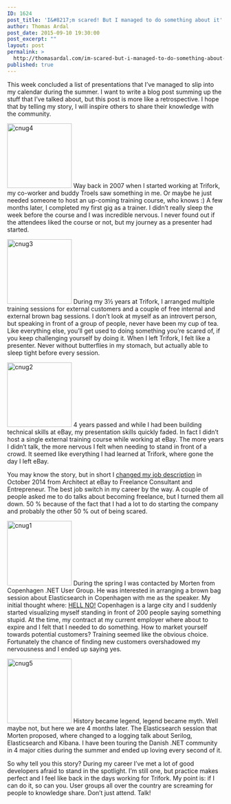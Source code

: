 ```yaml
---
ID: 1624
post_title: 'I&#8217;m scared! But I managed to do something about it'
author: Thomas Ardal
post_date: 2015-09-10 19:30:00
post_excerpt: ""
layout: post
permalink: >
  http://thomasardal.com/im-scared-but-i-managed-to-do-something-about-it/
published: true
---
```

This week concluded a list of presentations that I’ve managed to slip into my calendar during the summer. I want to write a blog post summing up the stuff that I’ve talked about, but this post is more like a retrospective. I hope that by telling my story, I will inspire others to share their knowledge with the community.

<a href="http://thomasardal.com/wp-content/uploads/2015/09/cnug4.jpeg"><img src="http://thomasardal.com/wp-content/uploads/2015/09/cnug4-150x150.jpeg" alt="cnug4" width="150" height="150" class="alignright size-thumbnail wp-image-1628" /></a>
Way back in 2007 when I started working at Trifork, my co-worker and  buddy Troels saw something in me. Or maybe he just needed someone to host an up-coming training course, who knows :) A few months later, I completed my first gig as a trainer. I didn’t really sleep the week before the course and I was incredible nervous. I never found out if the attendees liked the course or not, but my journey as a presenter had started.

<a href="http://thomasardal.com/wp-content/uploads/2015/09/cnug3.jpeg"><img src="http://thomasardal.com/wp-content/uploads/2015/09/cnug3-150x150.jpeg" alt="cnug3" width="150" height="150" class="alignright size-thumbnail wp-image-1627" /></a>
During my 3½ years at Trifork, I arranged multiple training sessions for external customers and a couple of free internal and external brown bag sessions. I don’t look at myself as an introvert person, but speaking in front of a group of people, never have been my cup of tea. Like everything else, you’ll get used to doing something you’re scared of, if you keep challenging yourself by doing it. When I left Trifork, I felt like a presenter. Never without butterflies in my stomach, but actually able to sleep tight before every session.

<a href="http://thomasardal.com/wp-content/uploads/2015/09/cnug2.jpeg"><img src="http://thomasardal.com/wp-content/uploads/2015/09/cnug2-150x150.jpeg" alt="cnug2" width="150" height="150" class="alignright size-thumbnail wp-image-1626" /></a>
4 years passed and while I had been building technical skills at eBay, my presentation skills quickly faded. In fact I didn’t host a single external training course while working at eBay. The more years I didn’t talk, the more nervous I felt when needing to stand in front of a crowd. It seemed like everything I had learned at Trifork, where gone the day I left eBay.

You may know the story, but in short I <a href="http://thomasardal.com/2014-retrospect/">changed my job description</a> in October 2014 from Architect at eBay to Freelance Consultant and Entrepreneur. The best job switch in my career by the way. A couple of people asked me to do talks about becoming freelance, but I turned them all down. 50 % because of the fact that I had a lot to do starting the company and probably the other 50 % out of being scared.

<a href="http://thomasardal.com/wp-content/uploads/2015/09/cnug1.jpeg"><img src="http://thomasardal.com/wp-content/uploads/2015/09/cnug1-150x150.jpeg" alt="cnug1" width="150" height="150" class="alignright size-thumbnail wp-image-1625" /></a>
During the spring I was contacted by Morten from Copenhagen .NET User Group. He was interested in arranging a brown bag session about Elasticsearch in Copenhagen with me as the speaker. My initial thought where: <a href="http://giphy.com/gifs/americasgottalent-agt-americas-got-talent-l2Sq4fhF8nCfWTGhO" target="_blank">HELL NO!</a> Copenhagen is a large city and I suddenly started visualizing myself standing in front of 200 people saying something stupid. At the time, my contract at my current employer where about to expire and I felt that I needed to do something. How to market yourself towards potential customers? Training seemed like the obvious choice. Fortunately the chance of finding new customers overshadowed my nervousness and I ended up saying yes.

<a href="http://thomasardal.com/wp-content/uploads/2015/09/cnug5.jpeg"><img src="http://thomasardal.com/wp-content/uploads/2015/09/cnug5-150x150.jpeg" alt="cnug5" width="150" height="150" class="alignright size-thumbnail wp-image-1644" /></a>
History became legend, legend became myth. Well maybe not, but here we are 4 months later. The Elasticsearch session that Morten proposed, where changed to a logging talk about Serilog, Elasticsearch and Kibana. I have been touring the Danish .NET community in 4 major cities during the summer and ended up loving every second of it.

So why tell you this story? During my career I’ve met a lot of good developers afraid to stand in the spotlight. I’m still one, but practice makes perfect and I feel like back in the days working for Trifork. My point is: if I can do it, so can you. User groups all over the country are screaming for people to knowledge share. Don’t just attend. Talk!
